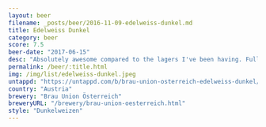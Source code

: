 ```yaml
---
layout: beer
filename: _posts/beer/2016-11-09-edelweiss-dunkel.md
title: Edelweiss Dunkel
category: beer
score: 7.5
beer-date: "2017-06-15"
desc: "Absolutely awesome compared to the lagers I've been having. Full of wheat and yeast but with a smooth mouthfeel"
permalink: /beer/:title.html
img: /img/list/edelweiss-dunkel.jpeg
untappd: "https://untappd.com/b/brau-union-osterreich-edelweiss-dunkel/2649"
country: "Austria"
brewery: "Brau Union Österreich"
breweryURL: "/brewery/brau-union-oesterreich.html"
style: "Dunkelweizen"
---
```

